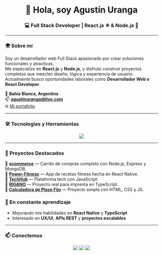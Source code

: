 <!-- Banner o presentación -->
<h1 align="center">👋 Hola, soy Agustín Uranga</h1>
<h3 align="center">💻 Full Stack Developer | React.js ⚛️ & Node.js 🚀</h3>

---

### 🌍 Sobre mí
Soy un desarrollador web Full Stack apasionado por crear soluciones funcionales y atractivas.  
Me especializo en **React.js** y **Node.js**, y disfruto construir proyectos completos que mezclen diseño, lógica y experiencia de usuario.  
Actualmente busco oportunidades laborales como **Desarrollador Web o React Developer**.

📍 **Bahía Blanca, Argentina**  
📫 **agustinuranga@live.com**  
🌐 [Mi portafolio](https://portafolio-18cv5k3vk-agustins-projects-6c505af9.vercel.app/)  

---

### 🛠️ Tecnologías y Herramientas
<p align="center">
  <img src="https://skillicons.dev/icons?i=html,css,js,react,nodejs,express,mongodb,git,github,vscode" />
</p>

---

### 🚀 Proyectos Destacados
🔹 [**ecommerce**](https://github.com/AgustinU28/ecommerce) — Carrito de compras completo con Node.js, Express y MongoDB.  
🔹 [**Power-Fitness**](https://github.com/AgustinU28/Power-Fitness) — App de recetas fitness hecha en React Native.  
🔹 [**TechHub**](https://github.com/AgustinU28/TechHub) — Plataforma tech con JavaScript.  
🔹 [**RIGANO**](https://github.com/AgustinU28/RIGANO) — Proyecto real para imprenta en TypeScript.  
🔹 [**Calculadora de Plazo Fijo**](https://github.com/AgustinU28/Calculadora-de-plazo-fijo-30-dias) — Proyecto simple con HTML, CSS y JS.  



### 🧠 En constante aprendizaje
- Mejorando mis habilidades en **React Native** y **TypeScript**  
- Interesado en **UX/UI**, **APIs REST** y **proyectos escalables**

---

### 📫 Conectemos
<p align="center">
  <a href="mailto:agustinuranga@live.com"><img src="https://img.shields.io/badge/Email-D14836?style=for-the-badge&logo=gmail&logoColor=white"/></a>
  <a href="https://www.linkedin.com/in/agustinuranga/"><img src="https://img.shields.io/badge/LinkedIn-0077B5?style=for-the-badge&logo=linkedin&logoColor=white"/></a>
  <a href="https://portafolio-18cv5k3vk-agustins-projects-6c505af9.vercel.app/"><img src="https://img.shields.io/badge/Portafolio-000?style=for-the-badge&logo=vercel&logoColor=white"/></a>
</p>


